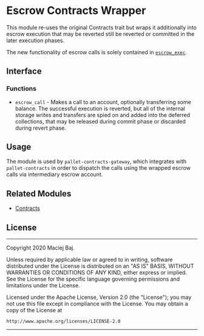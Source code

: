 # Escrow Contracts Wrapper

This module re-uses the original Contracts trait but wraps it additionally into escrow execution that may be reverted still be reverted or committed in the later execution phases.

The new functionality of escrow calls is solely contained in [`escrow_exec`](src/escrow_exec.rs).

## Interface

### Functions

* `escrow_call` - Makes a call to an account, optionally transferring some balance. The successful execution is reverted, but all of the internal storage writes and transfers are spied on and added into the deferred collections, that may be released during commit phase or discarded during revert phase.

## Usage

The module is used by `pallet-contracts-gateway`, which integrates with `pallet-contracts` in order to dispatch the calls using the wrapped escrow calls via intermediary escrow account. 

## Related Modules

* [Contracts](https://github.com/paritytech/substrate/blob/master/frame/contracts)

## License

---
Copyright 2020 Maciej Baj.

Unless required by applicable law or agreed to in writing, software
distributed under the License is distributed on an "AS IS" BASIS,
WITHOUT WARRANTIES OR CONDITIONS OF ANY KIND, either express or implied.
See the License for the specific language governing permissions and
limitations under the License.

Licensed under the Apache License, Version 2.0 (the "License");
you may not use this file except in compliance with the License.
You may obtain a copy of the License at

    http://www.apache.org/licenses/LICENSE-2.0
    
---
